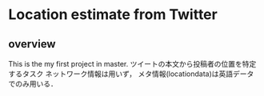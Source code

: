 # Location estimate from Twitter
## overview
This is the my first project in master.
ツイートの本文から投稿者の位置を特定するタスク
ネットワーク情報は用いず，
メタ情報(locationdata)は英語データでのみ用いる．
